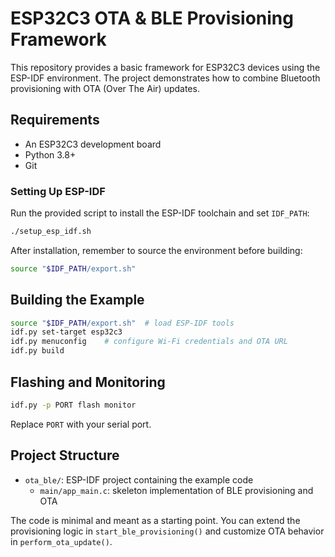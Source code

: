 # ESP32C3 OTA & BLE Provisioning Framework

This repository provides a basic framework for ESP32C3 devices using the ESP-IDF
environment. The project demonstrates how to combine Bluetooth provisioning with
OTA (Over The Air) updates.

## Requirements
- An ESP32C3 development board
- Python 3.8+
- Git

### Setting Up ESP-IDF
Run the provided script to install the ESP-IDF toolchain and set `IDF_PATH`:

```bash
./setup_esp_idf.sh
```

After installation, remember to source the environment before building:

```bash
source "$IDF_PATH/export.sh"
```

## Building the Example
```bash
source "$IDF_PATH/export.sh"  # load ESP-IDF tools
idf.py set-target esp32c3
idf.py menuconfig    # configure Wi-Fi credentials and OTA URL
idf.py build
```

## Flashing and Monitoring
```bash
idf.py -p PORT flash monitor
```
Replace `PORT` with your serial port.

## Project Structure
- `ota_ble/`: ESP-IDF project containing the example code
  - `main/app_main.c`: skeleton implementation of BLE provisioning and OTA

The code is minimal and meant as a starting point. You can extend the
provisioning logic in `start_ble_provisioning()` and customize OTA behavior in
`perform_ota_update()`.
